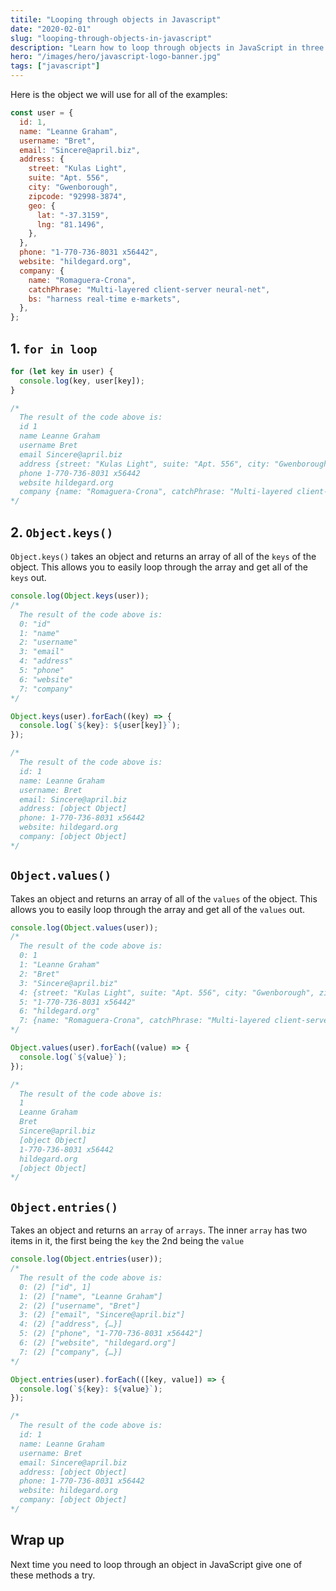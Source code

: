 ```yaml
---
titile: "Looping through objects in Javascript"
date: "2020-02-01"
slug: "looping-through-objects-in-javascript"
description: "Learn how to loop through objects in JavaScript in three different ways."
hero: "/images/hero/javascript-logo-banner.jpg"
tags: ["javascript"]
---
```


Here is the object we will use for all of the examples:

```js
const user = {
  id: 1,
  name: "Leanne Graham",
  username: "Bret",
  email: "Sincere@april.biz",
  address: {
    street: "Kulas Light",
    suite: "Apt. 556",
    city: "Gwenborough",
    zipcode: "92998-3874",
    geo: {
      lat: "-37.3159",
      lng: "81.1496",
    },
  },
  phone: "1-770-736-8031 x56442",
  website: "hildegard.org",
  company: {
    name: "Romaguera-Crona",
    catchPhrase: "Multi-layered client-server neural-net",
    bs: "harness real-time e-markets",
  },
};
```

## 1. `for in loop`

```js
for (let key in user) {
  console.log(key, user[key]);
}

/*
  The result of the code above is:
  id 1
  name Leanne Graham
  username Bret
  email Sincere@april.biz
  address {street: "Kulas Light", suite: "Apt. 556", city: "Gwenborough", zipcode: "92998-3874", geo: {…}}
  phone 1-770-736-8031 x56442
  website hildegard.org
  company {name: "Romaguera-Crona", catchPhrase: "Multi-layered client-server neural-net", bs: "harness real-time e-markets"}
*/
```

## 2. `Object.keys()`

`Object.keys()` takes an object and returns an array of all of the `keys` of the object. This allows you to easily loop through the array and get all of the `keys` out.

```js
console.log(Object.keys(user));
/*
  The result of the code above is:
  0: "id"
  1: "name"
  2: "username"
  3: "email"
  4: "address"
  5: "phone"
  6: "website"
  7: "company"
*/

Object.keys(user).forEach((key) => {
  console.log(`${key}: ${user[key]}`);
});

/*
  The result of the code above is:
  id: 1
  name: Leanne Graham
  username: Bret
  email: Sincere@april.biz
  address: [object Object]
  phone: 1-770-736-8031 x56442
  website: hildegard.org
  company: [object Object]
*/
```

## `Object.values()`

Takes an object and returns an array of all of the `values` of the object. This allows you to easily loop through the array and get all of the `values` out.

```js
console.log(Object.values(user));
/*
  The result of the code above is:
  0: 1
  1: "Leanne Graham"
  2: "Bret"
  3: "Sincere@april.biz"
  4: {street: "Kulas Light", suite: "Apt. 556", city: "Gwenborough", zipcode: "92998-3874", geo: {…}}
  5: "1-770-736-8031 x56442"
  6: "hildegard.org"
  7: {name: "Romaguera-Crona", catchPhrase: "Multi-layered client-server neural-net", bs: "harness real-time e-markets"}
*/

Object.values(user).forEach((value) => {
  console.log(`${value}`);
});

/*
  The result of the code above is:
  1
  Leanne Graham
  Bret
  Sincere@april.biz
  [object Object]
  1-770-736-8031 x56442
  hildegard.org
  [object Object]
*/
```

## `Object.entries()`

Takes an object and returns an `array` of `arrays`. The inner `array` has two items in it, the first being the `key` the 2nd being the `value`

```js
console.log(Object.entries(user));
/*
  The result of the code above is:
  0: (2) ["id", 1]
  1: (2) ["name", "Leanne Graham"]
  2: (2) ["username", "Bret"]
  3: (2) ["email", "Sincere@april.biz"]
  4: (2) ["address", {…}]
  5: (2) ["phone", "1-770-736-8031 x56442"]
  6: (2) ["website", "hildegard.org"]
  7: (2) ["company", {…}]
*/

Object.entries(user).forEach(([key, value]) => {
  console.log(`${key}: ${value}`);
});

/*
  The result of the code above is:
  id: 1
  name: Leanne Graham
  username: Bret
  email: Sincere@april.biz
  address: [object Object]
  phone: 1-770-736-8031 x56442
  website: hildegard.org
  company: [object Object]
*/
```

## Wrap up

Next time you need to loop through an object in JavaScript give one of these methods a try.
